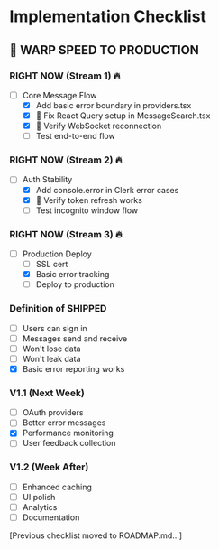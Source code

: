 # Implementation Checklist

## 🚀 WARP SPEED TO PRODUCTION

### RIGHT NOW (Stream 1) 🔥
- [ ] Core Message Flow
  - [x] Add basic error boundary in providers.tsx
  - [x] 🎯 Fix React Query setup in MessageSearch.tsx
  - [x] 🎯 Verify WebSocket reconnection
  - [ ] Test end-to-end flow

### RIGHT NOW (Stream 2) 🔥
- [ ] Auth Stability
  - [x] Add console.error in Clerk error cases
  - [x] 🎯 Verify token refresh works
  - [ ] Test incognito window flow

### RIGHT NOW (Stream 3) 🔥
- [ ] Production Deploy
  - [ ] SSL cert
  - [x] Basic error tracking
  - [ ] Deploy to production

### Definition of SHIPPED
- [ ] Users can sign in
- [ ] Messages send and receive
- [ ] Won't lose data
- [ ] Won't leak data
- [x] Basic error reporting works

### V1.1 (Next Week)
- [ ] OAuth providers
- [ ] Better error messages
- [x] Performance monitoring
- [ ] User feedback collection

### V1.2 (Week After)
- [ ] Enhanced caching
- [ ] UI polish
- [ ] Analytics
- [ ] Documentation

[Previous checklist moved to ROADMAP.md...] 